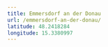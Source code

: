 ```yaml
---
title: Emmersdorf an der Donau
url: /emmersdorf-an-der-donau/
latitude: 48.2418284
longitude: 15.3380997
---
```

